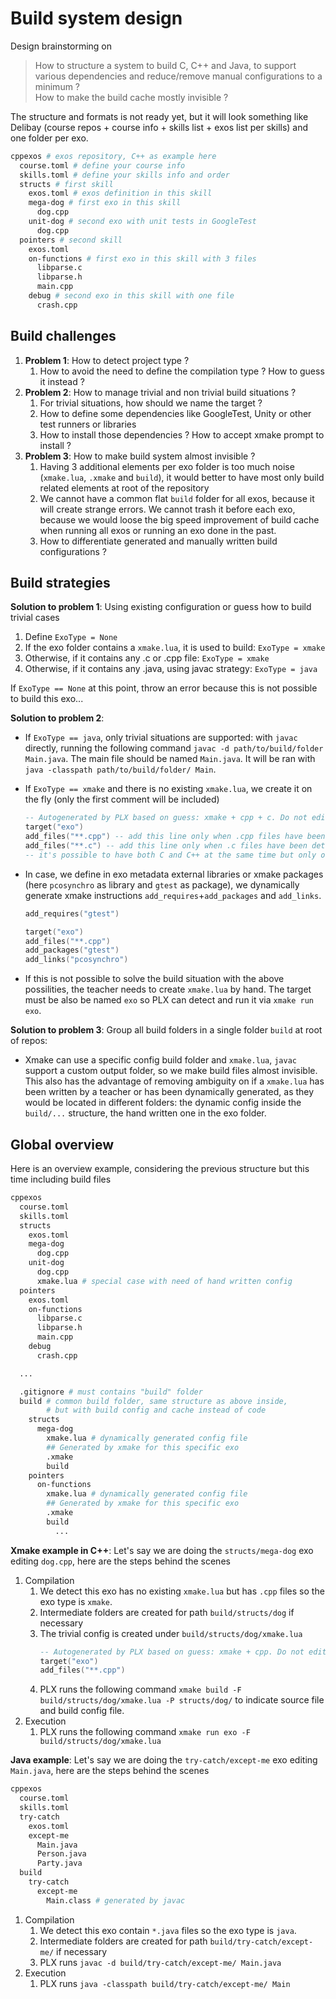# Build system design

Design brainstorming on
> How to structure a system to build C, C++ and Java, to support various dependencies and reduce/remove manual configurations to a minimum ?  
> How to make the build cache mostly invisible ?

The structure and formats is not ready yet, but it will look something like Delibay (course repos + course info + skills list + exos list per skills) and one folder per exo.
```sh
cppexos # exos repository, C++ as example here
  course.toml # define your course info
  skills.toml # define your skills info and order
  structs # first skill
    exos.toml # exos definition in this skill
    mega-dog # first exo in this skill
      dog.cpp
    unit-dog # second exo with unit tests in GoogleTest
      dog.cpp
  pointers # second skill
    exos.toml
    on-functions # first exo in this skill with 3 files
      libparse.c
      libparse.h
      main.cpp
    debug # second exo in this skill with one file
      crash.cpp
```

## Build challenges

1. **Problem 1**: How to detect project type ?
    1. How to avoid the need to define the compilation type ? How to guess it instead ?
1. **Problem 2**: How to manage trivial and non trivial build situations ?
    1. For trivial situations, how should we name the target ?
    1. How to define some dependencies like GoogleTest, Unity or other test runners or libraries
    1. How to install those dependencies ? How to accept xmake prompt to install ?
1. **Problem 3**: How to make build system almost invisible ?
    1. Having 3 additional elements per exo folder is too much noise (`xmake.lua`, `.xmake` and `build`), it would better to have most only build related elements at root of the repository
    1. We cannot have a common flat `build` folder for all exos, because it will create strange errors. We cannot trash it before each exo, because we would loose the big speed improvement of build cache when running all exos or running an exo done in the past.
    1. How to differentiate generated and manually written build configurations ?

## Build strategies
**Solution to problem 1**: Using existing configuration or guess how to build trivial cases
1. Define `ExoType = None`
1. If the exo folder contains a `xmake.lua`, it is used to build: `ExoType = xmake`
1. Otherwise, if it contains any .c or .cpp file: `ExoType = xmake`
1. Otherwise, if it contains any .java, using javac strategy: `ExoType = java`

If `ExoType == None` at this point, throw an error because this is not possible to build this exo...

**Solution to problem 2**: 
- If `ExoType == java`, only trivial situations are supported: with `javac` directly, running the following command `javac -d path/to/build/folder Main.java`. The main file should be named `Main.java`. It will be ran with `java -classpath path/to/build/folder/ Main`.
- If `ExoType == xmake` and there is no existing `xmake.lua`, we create it on the fly (only the first comment will be included)
    ```lua
    -- Autogenerated by PLX based on guess: xmake + cpp + c. Do not edit directly.
    target("exo")
    add_files("**.cpp") -- add this line only when .cpp files have been detected
    add_files("**.c") -- add this line only when .c files have been detected
    -- it's possible to have both C and C++ at the same time but only one `main()` function
    ```
- In case, we define in exo metadata external libraries or xmake packages (here `pcosynchro` as library and `gtest` as package), we dynamically generate xmake instructions `add_requires`+`add_packages` and `add_links`.
    ```lua
    add_requires("gtest")

    target("exo")
    add_files("**.cpp")
    add_packages("gtest")
    add_links("pcosynchro")
    ```

- If this is not possible to solve the build situation with the above possilities, the teacher needs to create `xmake.lua` by hand. The target must be also be named `exo` so PLX can detect and run it via `xmake run exo`.

**Solution to problem 3**: Group all build folders in a single folder `build` at root of repos:
- Xmake can use a specific config build folder and `xmake.lua`, `javac` support a custom output folder, so we make build files almost invisible. This also has the advantage of removing ambiguity on if a `xmake.lua` has been written by a teacher or has been dynamically generated, as they would be located in different folders: the dynamic config inside the `build/...` structure, the hand written one in the exo folder.
<!-- - Example with 2 exos folders `structs/dog/` and `structs/cat/` -> `build/structs/dog/` and `build/structs/cat/`. Those last folders would contain `.xmake` and `build` from Xmake and also dynamically generated `xmake.lua`. -->

## Global overview
Here is an overview example, considering the previous structure but this time including build files
```sh
cppexos
  course.toml
  skills.toml
  structs
    exos.toml
    mega-dog
      dog.cpp
    unit-dog
      dog.cpp
      xmake.lua # special case with need of hand written config
  pointers
    exos.toml
    on-functions
      libparse.c
      libparse.h
      main.cpp
    debug
      crash.cpp

  ...

  .gitignore # must contains "build" folder
  build # common build folder, same structure as above inside,
        # but with build config and cache instead of code
    structs
      mega-dog
        xmake.lua # dynamically generated config file
        ## Generated by xmake for this specific exo
        .xmake
        build
    pointers
      on-functions
        xmake.lua # dynamically generated config file
        ## Generated by xmake for this specific exo
        .xmake
        build
          ...
```

**Xmake example in C++**: Let's say we are doing the `structs/mega-dog` exo editing `dog.cpp`, here are the steps behind the scenes
1. Compilation
    1. We detect this exo has no existing `xmake.lua` but has `.cpp` files so the exo type is `xmake`.
    1. Intermediate folders are created for path `build/structs/dog` if necessary 
    1. The trivial config is created under `build/structs/dog/xmake.lua`
        ```lua
        -- Autogenerated by PLX based on guess: xmake + cpp. Do not edit directly.
        target("exo")
        add_files("**.cpp")
        ```
    1. PLX runs the following command `xmake build -F build/structs/dog/xmake.lua -P structs/dog/` to indicate source file and build config file.
1. Execution
    1. PLX runs the following command `xmake run exo -F build/structs/dog/xmake.lua`

**Java example**: Let's say we are doing the `try-catch/except-me` exo editing `Main.java`, here are the steps behind the scenes
```sh
cppexos
  course.toml
  skills.toml
  try-catch
    exos.toml
    except-me
      Main.java
      Person.java
      Party.java
  build
    try-catch
      except-me
        Main.class # generated by javac
```
1. Compilation
    1. We detect this exo contain `*.java` files so the exo type is `java`.
    1. Intermediate folders are created for path `build/try-catch/except-me/` if necessary 
    1. PLX runs `javac -d build/try-catch/except-me/ Main.java`
1. Execution
    1. PLX runs `java -classpath build/try-catch/except-me/ Main`
